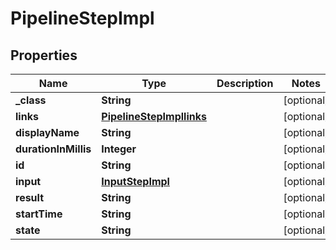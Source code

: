
# PipelineStepImpl

## Properties
Name | Type | Description | Notes
------------ | ------------- | ------------- | -------------
**_class** | **String** |  |  [optional]
**links** | [**PipelineStepImpllinks**](PipelineStepImpllinks.md) |  |  [optional]
**displayName** | **String** |  |  [optional]
**durationInMillis** | **Integer** |  |  [optional]
**id** | **String** |  |  [optional]
**input** | [**InputStepImpl**](InputStepImpl.md) |  |  [optional]
**result** | **String** |  |  [optional]
**startTime** | **String** |  |  [optional]
**state** | **String** |  |  [optional]



